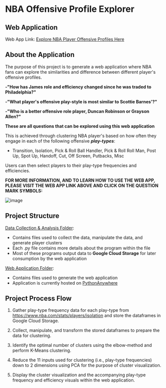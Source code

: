 
# NBA Offensive Profile Explorer

## Web Application
Web App Link: [Explore NBA Player Offensive Profiles Here](http://nmrankin0.pythonanywhere.com/)

## About the Application
The purpose of this project is to generate a web application where NBA fans can explore the similarities and difference between different player's offensive profiles.

**-"How has James role and efficiency changed since he was traded to Philadelphia?"**

**-"What player's offensive play-style is most similar to Scottie Barnes'?"**

**-"Who is a better offensive role player, Duncan Robinson or Grayson Allen?"**

**These are all questions that can be explored using this web application**


This is achieved through clustering NBA player's based on how often they engage in each of the following offensive _**play-types**_:  
- Transition, Isolation, Pick & Roll Ball Handler, Pick & Roll Roll Man, Post Up, Spot Up, Handoff, Cut, Off Screen, Putbacks, Misc

Users can then select players to their play-type frequencies and efficiencies.

**FOR MORE INFORMATION, AND TO LEARN HOW TO USE THE WEB APP, PLEASE VISIT THE WEB APP LINK ABOVE AND CLICK ON THE QUESTION MARK SYMBOLS:**

![image](https://user-images.githubusercontent.com/45741484/211229197-2e29ad91-0f0d-4f05-9f84-228d74185142.png)


## Project Structure
[Data Collection & Analysis Folder](https://github.com/nmrankin0/NBAOffensiveProfile/tree/main/DataCollectionAndAnalysis):

- Contains files used to collect the data, manipulate the data, and generate player clusters
- Each .py file contains more details about the program within the file
- Most of these programs output data to **Google Cloud Storage** for later consumption by the web application

[Web Application Folder](https://github.com/nmrankin0/NBAOffensiveProfile/tree/main/WebApplication):

- Contains files used to generate the web application
- Application is currently hosted on [PythonAnywhere](https://www.pythonanywhere.com/)


## Project Process Flow
1. Gather play-type frequency data for each play-type from https://www.nba.com/stats/players/isolation and store the dataframes in Google Cloud Storage.

2. Collect, manipulate, and transform the stored dataframes to prepare the data for clustering.

3. Identify the optimal number of clusters using the elbow-method and perform K-Means clustering.

4. Reduce the 11 inputs used for clustering (i.e., play-type frequencies) down to 2 dimensions using PCA for the purpose of cluster visualization.

5. Display the cluster visualization and the accompanying play-type frequency and efficiency visuals within the web application.
